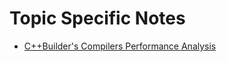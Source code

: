 # Topic Specific Notes

- [C++Builder's Compilers Performance Analysis](CBuilderCompilers/README.md) 
